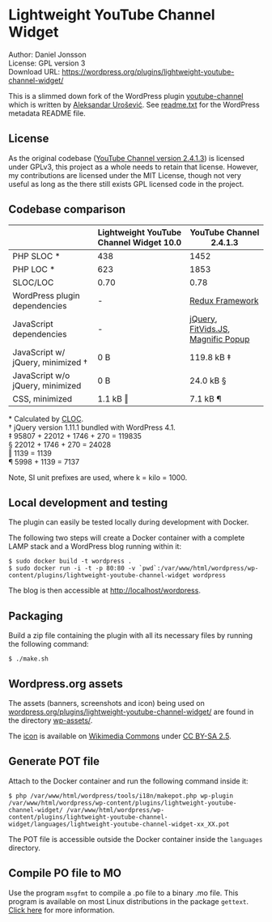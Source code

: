# Lightweight YouTube Channel Widget

Author: Daniel Jonsson  
License: GPL version 3  
Download URL:
<https://wordpress.org/plugins/lightweight-youtube-channel-widget/>

This is a slimmed down fork of the WordPress plugin
[youtube-channel](http://wordpress.org/plugins/youtube-channel/) which is
written by [Aleksandar Urošević](http://urosevic.net/). See
[readme.txt](readme.txt) for the WordPress metadata README file.

## License

As the original codebase ([YouTube Channel version
2.4.1.3](https://wordpress.org/plugins/youtube-channel/developers/)) is
licensed under GPLv3, this project as a whole needs to retain that license.
However, my contributions are licensed under the MIT License, though not very
useful as long as the there still exists GPL licensed code in the project.

## Codebase comparison

|     | Lightweight YouTube Channel Widget 10.0  | YouTube Channel 2.4.1.3 |
| --- | ---------------------------------------- | ----------------------- |
| PHP SLOC * | 438 | 1452 |
| PHP LOC * | 623 | 1853 |
| SLOC/LOC | 0.70 | 0.78 |
| WordPress plugin dependencies | - | [Redux Framework](http://reduxframework.com/) |
| JavaScript dependencies | - | [jQuery](http://jquery.com/), [FitVids.JS](http://fitvidsjs.com/), [Magnific Popup](http://dimsemenov.com/plugins/magnific-popup/) |
| JavaScript w/ jQuery, minimized † | 0 B | 119.8 kB ‡ |
| JavaScript w/o jQuery, minimized | 0 B | 24.0 kB § |
| CSS, minimized | 1.1 kB ‖ | 7.1 kB ¶ |

\* Calculated by [CLOC](http://cloc.sourceforge.net/).  
† jQuery version 1.11.1 bundled with WordPress 4.1.  
‡ 95807 + 22012 + 1746 + 270 = 119835  
§ 22012 + 1746 + 270 = 24028  
‖ 1139 = 1139  
¶ 5998 + 1139 = 7137

Note, SI unit prefixes are used, where k = kilo = 1000.

## Local development and testing

The plugin can easily be tested locally during development with Docker.

The following two steps will create a Docker container with a complete LAMP
stack and a WordPress blog running within it:

    $ sudo docker build -t wordpress .
    $ sudo docker run -i -t -p 80:80 -v `pwd`:/var/www/html/wordpress/wp-content/plugins/lightweight-youtube-channel-widget wordpress

The blog is then accessible at <http://localhost/wordpress>.

## Packaging

Build a zip file containing the plugin with all its necessary files by running
the following command:

    $ ./make.sh

## Wordpress.org assets

The assets (banners, screenshots and icon) being used on
[wordpress.org/plugins/lightweight-youtube-channel-widget/](https://wordpress.org/plugins/lightweight-youtube-channel-widget/)
are found in the directory [wp-assets/](wp-assets/).

The [icon](wp-assets/icon.svg) is available on [Wikimedia
Commons](http://commons.wikimedia.org/wiki/File:Anime_eye.svg) under [CC BY-SA
2.5](http://creativecommons.org/licenses/by-sa/2.5/deed.en).

## Generate POT file

Attach to the Docker container and run the following command inside it:

    $ php /var/www/html/wordpress/tools/i18n/makepot.php wp-plugin /var/www/html/wordpress/wp-content/plugins/lightweight-youtube-channel-widget/ /var/www/html/wordpress/wp-content/plugins/lightweight-youtube-channel-widget/languages/lightweight-youtube-channel-widget-xx_XX.pot

The POT file is accessible outside the Docker container inside the `languages`
directory.

## Compile PO file to MO

Use the program `msgfmt` to compile a .po file to a binary .mo file. This
program is available on most Linux distributions in the package `gettext`.
[Click here](http://codex.wordpress.org/I18n_for_WordPress_Developers#MO_files)
for more information.

